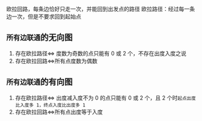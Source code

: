 欧拉回路，每条边恰好只走一次，并能回到出发点的路径
欧拉路径：经过每一条边一次，但是不要求回到起始点

## `所有边联通`的无向图

1. 存在欧拉路径<=> 度数为奇数的点只能有 0 或 2 个，不存在出度入度之说
2. 存在欧拉回路<=>所有点度数为偶数

## `所有边联通`的有向图

1. 存在欧拉路径<=> 出度减入度不为 0 的点只能有 0 或 2 个，且 2 个时`起点出度比入度多 1，终点入度比出度多 1`
2. 存在欧拉回路<=>所有点出度等于入度
